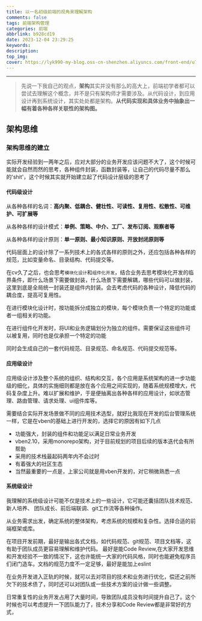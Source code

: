 ```yaml
---
title: 以一名初级前端的视角来理解架构
comments: false
tags: 前端架构管理
categories: 前端
abbrlink: b928cd19
date: 2023-12-04 23:29:25
keywords:
description:
top_img:
cover: https://lyk990-my-blog.oss-cn-shenzhen.aliyuncs.com/front-end/u7kATMIhBV6xnn8S6SWe--1--zh01e.jpg
---
```

---

> 先说一下我自己的观点，**架构**其实并没有那么的高大上，前端初学者都可以尝试去理解这个概念，并不是只有架构师才需要涉及。从代码设计，到应用设计再到系统设计，其实处处都是架构。**从代码实现和具体业务中抽象出一幅有着各种各样关联性的架构图。**


## 架构思维

### 架构思维的建立

实际开发经验到一两年之后，应对大部分的业务开发应该问题不大了，这个时候可能就会自然而然的思考，各种组件封装，函数封装等，让自己的代码尽量不那么的'shit'，这个时候其实就开始建立起了代码设计层级的思考了

#### 代码级设计

从各种各样的名词：**高内聚、低耦合、健壮性、可读性、复用性、松散性、可维护、可扩展等**

从各种各样的设计模式：**单例、策略、中介、工厂、发布订阅、观察者等**

从各种各样的设计原则：**单一原则、最小知识原则、开放封闭原则等**


代码层面上的设计除了一系列技术上的各式各样的原则之外，还应包括各种各样的规范，比如变量命名、目录结构、代码提交等。

在cv久了之后，也会思考`模块化设计`和`组件化开发`，结合业务去思考模块化开发的临界条件，即什么场景下需要做封装，什么场景下需要解耦，哪些代码可以做封装，这里到底是全局统一封装还是组件内封装。会去考虑代码的各种设计，降低代码的耦合度，提高可复用性。

在进行模块化设计时，按功能拆分成独立的模块，每个模块负责一个特定的功能或者一组相关的功能。

在进行组件化开发时，将UI和业务逻辑划分为独立的组件。需要保证这些组件可以被复用，同时也是仅承担一个特定的功能

同时会生成自己的一套代码规范、目录规范、命名规范、代码提交规范等。

#### 应用级设计

应用级设计涉及整个系统的组织、结构和交互，各个应用是系统架构的进一步功能级的细化，具体的实施细则都是放在各个应用之间实现的，随着系统规模增大，代码复杂度上升。难以扩展和维护，于是便抽离出各种各样的应用设计，如状态管理、路由管理、请求处理、ui组件库等。

需要结合实际开发场景做不同的应用技术选型，就好比我现在开发的后台管理系统一样，它是在vben的基础上进行开发的，选择它的原因有如下几点
- 功能强大，封装的组件和功能足以满足日常业务开发
- vben2.10，采用monorepo架构，对于目前规划的项目后续的版本迭代会有所帮助
- 采用的技术栈最起码两年内不会过时
- 有着强大的社区生态
- 当然最重要的一点是，上家公司就是用vben开发的，对它稍微熟悉一点


#### 系统级设计

我理解的系统级设计可能不仅是技术上的一些设计，它可能还囊括团队技术规范、新人培养、 团队成长、前后端联调、git工作流等各种操作。

从业务需求出发，确定系统的整体架构，考虑系统的规模和复杂性。选择合适的前端框架或库。

在项目开发前期，最好是输出各式文档，如代码规范、git规范、项目文档等，这有助于团队成员更容易理解和维护代码。 最好是能Code Review,在大家开发思维和开发经验不一致的情况下，这也许能统一大家的代码风格，同时也能避免程序员们闭门造车。文档的规范力度不一定足够，最好是能加上eslint

在业务开发进入正轨的时候，就可以去对项目的技术和业务进行优化，偿还之前所欠下的技术债了，同时还可以对团队或一些技术方案的设计做一些调整。

日常重复性的业务开发占用了大量时间，导致团队成员没有时间提升自己了。这个时候也可以考虑提升一下团队能力了，技术分享和Code Review都是非常好的方式，




